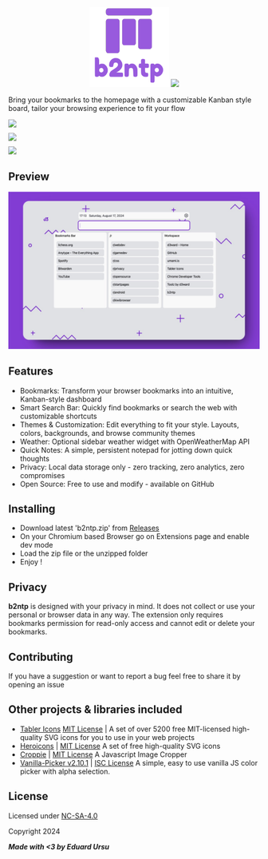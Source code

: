 <p align="center">
 <img src="src/assets/svg/b2ntp.svg" alt="b2ntp"
	title="b2ntp" width="160" height="160" />
	<img src="https://img.shields.io/badge/v2.0.0-8A2BE2">
</p>
Bring your bookmarks to the homepage with a customizable Kanban style board, tailor your browsing experience to fit your flow

<p style="display:flex;flex-direction:column;gap:.5rem;">

<a>
<img src="https://img.shields.io/badge/Firefox_Addons-FF7139?style=for-the-badge&logo=firefoxbrowser&logoColor=white
" height="35" />
</a>
<a>
<img src="https://img.shields.io/badge/Chrome_Web_Store-4285F4?style=for-the-badge&logo=chromewebstore&logoColor=white
" height="35" />
</a>

<a href="https://github.com/d3ward/b2ntp/releases">
<img src="https://img.shields.io/badge/GitHub_Releases-100000?style=for-the-badge&logo=github&logoColor=white"  height="35"/></a>
</p>

## Preview

<img src="src/assets/jpg/CWS_1.jpg" alt="b2ntp"
	title="b2ntp"  />

## Features
- Bookmarks: Transform your browser bookmarks into an intuitive, Kanban-style dashboard 
- Smart Search Bar: Quickly find bookmarks or search the web with customizable shortcuts
- Themes & Customization: Edit everything to fit your style. Layouts, colors, backgrounds, and browse community themes
- Weather: Optional sidebar weather widget with OpenWeatherMap API
- Quick Notes: A simple, persistent notepad for jotting down quick thoughts
- Privacy: Local data storage only - zero tracking, zero analytics, zero compromises
- Open Source: Free to use and modify - available on GitHub

## Installing

- Download latest 'b2ntp.zip' from [Releases](https://github.com/d3ward/b2ntp/releases)
- On your Chromium based Browser go on Extensions page and enable dev mode
- Load the zip file or the unzipped folder
- Enjoy !

## Privacy

<b>b2ntp</b> is designed with your privacy in mind. It does not collect or use your personal or browser data in any way. The extension only requires bookmarks permission for read-only access and cannot edit or delete your bookmarks.

## Contributing

If you have a suggestion or want to report a bug feel free to share it by opening an issue

## Other projects & libraries included

- [Tabler Icons](https://tabler.io/icons) [MIT License](https://raw.githubusercontent.com/tabler/tabler-icons/main/LICENSE) | A set of over 5200 free MIT-licensed high-quality SVG icons for you to use in your web projects
- [Heroicons](https://heroicons.dev/) | [MIT License](https://github.com/tailwindlabs/heroicons/blob/master/LICENSE) A set of free high-quality SVG icons
- [Croppie](http://foliotek.github.io/Croppie/) | [MIT License](https://github.com/Foliotek/Croppie/blob/master/LICENSE) A Javascript Image Cropper
- [Vanilla-Picker v2.10.1](https://vanilla-picker.js.org) | [ISC License](https://github.com/Sphinxxxx/vanilla-picker/blob/master/LICENSE.md) A simple, easy to use vanilla JS color picker with alpha selection.

## License

Licensed under [NC-SA-4.0](https://creativecommons.org/licenses/by-nc-sa/4.0/)

Copyright 2024

_**Made with <3 by Eduard Ursu**_